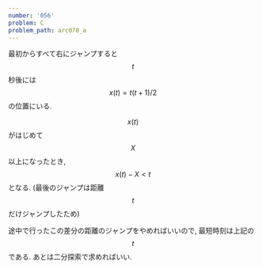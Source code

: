```yaml
---
number: '056'
problem: C
problem_path: arc070_a
---
```

最初からすべて右にジャンプすると $$ t $$ 秒後には $$ x(t) = t(t+1)/2 $$ の位置にいる.

$$ x(t) $$ がはじめて $$ X $$ 以上になったとき, $$ x(t) - X \lt t $$ となる. (最後のジャンプは距離 $$ t $$ だけジャンプしたため)

途中で行ったこの差分の距離のジャンプをやめればいいので, 最短時刻は上記の $$ t $$ である. あとは二分探索で求めればいい.
